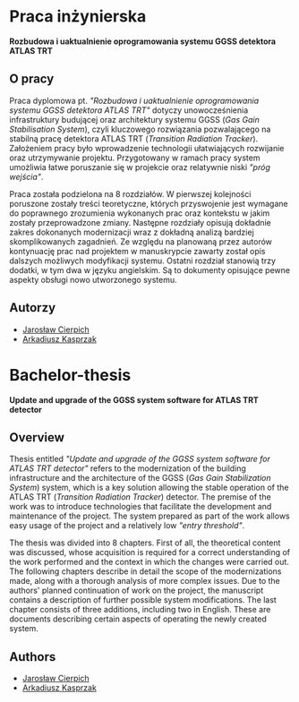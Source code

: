 # Praca inżynierska

**Rozbudowa i uaktualnienie oprogramowania systemu GGSS detektora ATLAS TRT**

## O pracy
Praca dyplomowa pt. *"Rozbudowa i uaktualnienie oprogramowania systemu GGSS detektora ATLAS TRT"* dotyczy unowocześnienia infrastruktury budującej oraz architektury systemu GGSS (*Gas Gain Stabilisation System*), czyli kluczowego rozwiązania pozwalającego na stabilną pracę detektora ATLAS TRT (*Transition Radiation Tracker*). Założeniem pracy było wprowadzenie technologii ułatwiających rozwijanie oraz utrzymywanie projektu. Przygotowany w ramach pracy system umożliwia łatwe poruszanie się w projekcie oraz relatywnie niski *"próg wejścia"*.

Praca została podzielona na 8 rozdziałów. W pierwszej kolejności poruszone zostały treści teoretyczne, których przyswojenie jest wymagane do poprawnego zrozumienia wykonanych prac oraz kontekstu w jakim zostały przeprowadzone zmiany. Następne rozdziały opisują dokładnie zakres dokonanych modernizacji wraz z dokładną analizą bardziej skomplikowanych zagadnień. Ze względu na planowaną przez autorów kontynuację prac nad projektem w manuskrypcie zawarty został opis dalszych możliwych modyfikacji systemu. Ostatni rozdział stanowią trzy dodatki, w tym dwa w języku angielskim. Są to dokumenty opisujące pewne aspekty obsługi nowo utworzonego systemu.

## Autorzy
 * [Jarosław Cierpich](https://github.com/Loniowsky)
 * [Arkadiusz Kasprzak](https://github.com/arokasprz100)


# Bachelor-thesis

**Update and upgrade of the GGSS system software for ATLAS TRT detector**

## Overview
Thesis entitled *"Update and upgrade of the GGSS system software for ATLAS TRT detector"* refers to the modernization of the building infrastructure and the architecture of the GGSS (*Gas Gain Stabilization System*) system, which is a key solution allowing the stable operation of the ATLAS TRT (*Transition Radiation Tracker*) detector. The premise of the work was to introduce technologies that facilitate the development and maintenance of the project. The system prepared as part of the work allows easy usage of the project and a relatively low *"entry threshold"*.

The thesis was divided into 8 chapters. First of all, the theoretical content was discussed, whose acquisition is required for a correct understanding of the work performed and the context in which the changes were carried out. The following chapters describe in detail the scope of the modernizations made, along with a thorough analysis of more complex issues. Due to the authors' planned continuation of work on the project, the manuscript contains a description of further possible system modifications. The last chapter consists of three additions, including two in English. These are documents describing certain aspects of operating the newly created system.


## Authors
 * [Jarosław Cierpich](https://github.com/Loniowsky)
 * [Arkadiusz Kasprzak](https://github.com/arokasprz100)